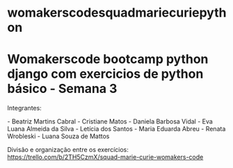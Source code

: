 # womakerscodesquadmariecuriepython
<h1>Womakerscode bootcamp python django com exercicios de python básico - Semana 3</h1>



<p>Integrantes:</p>
 - Beatriz Martins Cabral
 - Cristiane Matos
 - Daniela Barbosa Vidal
 - Eva Luana Almeida da Silva
 - Letícia dos Santos
 - Maria Eduarda Abreu
 - Renata Wrobleski
 - Luana Souza de Mattos

 Divisão e organização entre os exercícios: 
 https://trello.com/b/2TH5CzmX/squad-marie-curie-womakers-code
